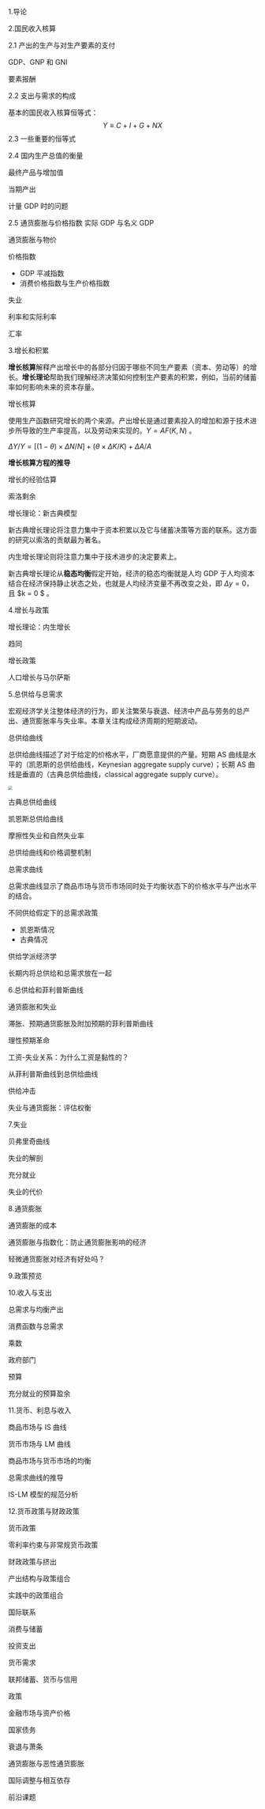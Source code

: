 1.导论

2.国民收入核算

2.1 产出的生产与对生产要素的支付

GDP、GNP 和 GNI

要素报酬

2.2 支出与需求的构成

基本的国民收入核算恒等式：
$$
Y \equiv C + I + G + NX
$$
2.3 一些重要的恒等式

2.4 国内生产总值的衡量

最终产品与增加值

当期产出

计量 GDP 时的问题

2.5 通货膨胀与价格指数
实际 GDP 与名义 GDP

通货膨胀与物价

价格指数

- GDP 平减指数
- 消费价格指数与生产价格指数

失业

利率和实际利率

汇率



3.增长和积累

**增长核算**解释产出增长中的各部分归因于哪些不同生产要素（资本、劳动等）的增长。**增长理论**帮助我们理解经济决策如何控制生产要素的积累，例如，当前的储蓄率如何影响未来的资本存量。

增长核算

使用生产函数研究增长的两个来源。产出增长是通过要素投入的增加和源于技术进步所导致的生产率提高，以及劳动来实现的。$Y = AF(K,N)$ 。

$\Delta Y/Y = [(1-\theta) \times\Delta N/N] + (\theta \times \Delta K / K) + \Delta A /A$

**增长核算方程的推导**

增长的经验估算

索洛剩余



增长理论：新古典模型

新古典增长理论将注意力集中于资本积累以及它与储蓄决策等方面的联系。这方面的研究以索洛的贡献最为著名。

内生增长理论则将注意力集中于技术进步的决定要素上。

新古典增长理论从**稳态均衡**假定开始，经济的稳态均衡就是人均 GDP 于人均资本结合在经济保持静止状态之处，也就是人均经济变量不再改变之处，即 $\Delta y = 0$，且 $k = 0 $ 。



4.增长与政策

增长理论：内生增长

趋同

增长政策

人口增长与马尔萨斯



5.总供给与总需求

宏观经济学关注整体经济的行为，即关注繁荣与衰退、经济中产品与劳务的总产出、通货膨胀率与失业率。本章关注构成经济周期的短期波动。

总供给曲线

总供给曲线描述了对于给定的价格水平，厂商愿意提供的产量。短期 AS 曲线是水平的（凯恩斯的总供给曲线，Keynesian aggregate supply curve）；长期 AS 曲线是垂直的（古典总供给曲线，classical aggregate supply curve）。

<img src="./images/5-4.png" style="zoom:50%;"/>

古典总供给曲线

凯恩斯总供给曲线

摩擦性失业和自然失业率

总供给曲线和价格调整机制

总需求曲线

总需求曲线显示了商品市场与货币市场同时处于均衡状态下的价格水平与产出水平的结合。

不同供给假定下的总需求政策

- 凯恩斯情况
- 古典情况

供给学派经济学

长期内将总供给和总需求放在一起



6.总供给和菲利普斯曲线

通货膨胀和失业

滞胀、预期通货膨胀及附加预期的菲利普斯曲线

理性预期革命

工资-失业关系：为什么工资是黏性的？

从菲利普斯曲线到总供给曲线

供给冲击

失业与通货膨胀：评估权衡



7.失业

贝弗里奇曲线

失业的解剖

充分就业

失业的代价



8.通货膨胀

通货膨胀的成本

通货膨胀与指数化：防止通货膨胀影响的经济

轻微通货膨胀对经济有好处吗？



9.政策预览



10.收入与支出

总需求与均衡产出

消费函数与总需求

乘数

政府部门

预算

充分就业的预算盈余



11.货币、利息与收入

商品市场与 IS 曲线

货币市场与 LM 曲线

商品市场与货币市场的均衡

总需求曲线的推导

IS-LM 模型的规范分析



12.货币政策与财政政策

货币政策

零利率约束与非常规货币政策

财政政策与挤出

产出结构与政策组合

实践中的政策组合



国际联系

消费与储蓄

投资支出

货币需求

联邦储蓄、货币与信用

政策

金融市场与资产价格

国家债务

衰退与萧条

通货膨胀与恶性通货膨胀

国际调整与相互依存

前沿课题

